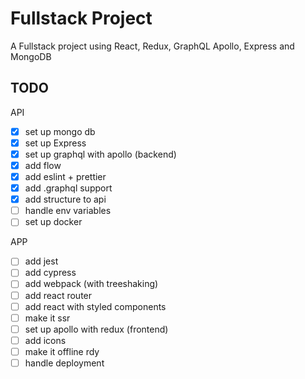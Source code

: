 # Fullstack Project

A Fullstack project using React, Redux, GraphQL Apollo, Express and MongoDB

## TODO

API
- [x] set up mongo db
- [x] set up Express
- [x] set up graphql with apollo (backend)
- [x] add flow
- [x] add eslint + prettier
- [x] add .graphql support
- [x] add structure to api
- [ ] handle env variables
- [ ] set up docker

APP
- [ ] add jest
- [ ] add cypress
- [ ] add webpack (with treeshaking)
- [ ] add react router
- [ ] add react with styled components
- [ ] make it ssr
- [ ] set up apollo with redux (frontend)
- [ ] add icons
- [ ] make it offline rdy
- [ ] handle deployment
